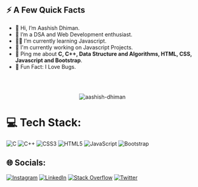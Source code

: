 <div>

  <h2>⚡️ A Few Quick Facts</h2>
  <ul>
    <li>👋 Hi, I’m Aashish Dhiman.</li>
    <li>👀 I’m a DSA and Web Development enthusiast.</li>
    <li>👨‍💻 I’m currently learning Javascript.</li>
    <li>📝 I'm currently working on Javascript Projects.</li>
    <li>💬 Ping me about <strong>C, C++, Data Structure and Algorithms, HTML, CSS, Javascript and Bootstrap</strong>.</li>
    <li>🎉 Fun Fact: I Love Bugs.</li>
  </ul>
</div>

</br>
</br>

<p align="center"> <img src="https://github-readme-stats.vercel.app/api?username=aashish-dhiman&show_icons=true&theme=vision-friendly-dark&include_all_commits=true&count_private=true" alt="aashish-dhiman" />
  
  # 💻 Tech Stack:
![C](https://img.shields.io/badge/c-%2300599C.svg?style=for-the-badge&logo=c&logoColor=white) ![C++](https://img.shields.io/badge/c++-%2300599C.svg?style=for-the-badge&logo=c%2B%2B&logoColor=white) ![CSS3](https://img.shields.io/badge/css3-%231572B6.svg?style=for-the-badge&logo=css3&logoColor=white) ![HTML5](https://img.shields.io/badge/html5-%23E34F26.svg?style=for-the-badge&logo=html5&logoColor=white) ![JavaScript](https://img.shields.io/badge/javascript-%23323330.svg?style=for-the-badge&logo=javascript&logoColor=%23F7DF1E) ![Bootstrap](https://img.shields.io/badge/bootstrap-%23563D7C.svg?style=for-the-badge&logo=bootstrap&logoColor=white)
  
 ## 🌐 Socials:
[![Instagram](https://img.shields.io/badge/Instagram-%23E4405F.svg?logo=Instagram&logoColor=white)](https://instagram.com/aashish.dhimaan) [![LinkedIn](https://img.shields.io/badge/LinkedIn-%230077B5.svg?logo=linkedin&logoColor=white)](https://linkedin.com/in/aashish-dhiman) [![Stack Overflow](https://img.shields.io/badge/-Stackoverflow-FE7A16?logo=stack-overflow&logoColor=white)](https://stackoverflow.com/users/18506624) [![Twitter](https://img.shields.io/badge/Twitter-%231DA1F2.svg?logo=Twitter&logoColor=white)](https://twitter.com/aashish_dhimaan) 




<!-- <li>📙 Check out my <a href=" ">resume</a>.</li> 
# 💫 About Me:
👋 Hi, I’m Aashish Dhiman.<br>👀 I’m a DSA and Web Development enthusiast.<br>🌱 I’m currently learning Javascript.<br>👨‍💻 I'm currently working on Javascript Projects.<br>📚 Ask me about C, C++, Data Structure and Algorithms, HTML, CSS, Bootstrap.<br>📫 You can reach me through my social profiles.
# 📊 GitHub Stats:
![](https://github-readme-stats.vercel.app/api?username=aashish-dhiman&theme=vision-friendly-dark&hide_border=true&include_all_commits=true&count_private=true)<br/>
![](https://github-readme-streak-stats.herokuapp.com/?user=aashish-dhiman&theme=vision-friendly-dark&hide_border=true)<br/>
![](https://github-readme-stats.vercel.app/api/top-langs/?username=aashish-dhiman&theme=vision-friendly-dark&hide_border=true&include_all_commits=true&count_private=true&layout=compact)
-->

